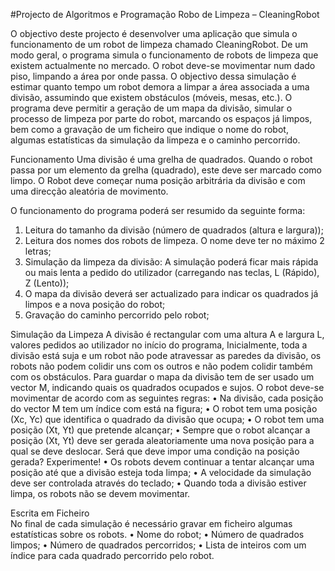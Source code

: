 #Projecto de Algoritmos e Programação
Robo de Limpeza – CleaningRobot

O objectivo deste projecto é desenvolver uma aplicação que simula o funcionamento de um robot de limpeza chamado CleaningRobot. De um modo geral, o programa simula o funcionamento de robots de limpeza que existem actualmente no mercado. O robot deve-se movimentar num dado piso, limpando a área por onde passa. O objectivo dessa simulação é estimar quanto tempo um robot demora a limpar a área associada a uma divisão, assumindo que existem obstáculos (móveis, mesas, etc.).
O programa deve permitir a geração de um mapa da divisão, simular o processo de limpeza por parte do robot, marcando os espaços já limpos, bem como a gravação de um ficheiro que indique o nome do robot, algumas estatísticas da simulação da limpeza e o caminho percorrido.

Funcionamento
Uma divisão é uma grelha de quadrados. Quando o robot passa por um elemento da grelha (quadrado), este deve ser marcado como limpo. O Robot deve começar numa posição arbitrária da divisão e com uma direcção aleatória de movimento.

O funcionamento do programa poderá ser resumido da seguinte forma:
1. Leitura do tamanho da divisão (número de quadrados (altura e largura));
2. Leitura dos nomes dos robots de limpeza. O nome deve ter no máximo 2 letras;
3. Simulação da limpeza da divisão: A simulação poderá ficar mais rápida ou mais lenta a pedido do utilizador (carregando nas teclas, L (Rápido), Z (Lento));
4. O mapa da divisão deverá ser actualizado para indicar os quadrados já limpos e a nova posição do robot;
5. Gravação do caminho percorrido pelo robot;

Simulação	da	Limpeza	
A divisão é rectangular com uma altura A e largura L, valores pedidos ao utilizador no início do programa, Inicialmente, toda a divisão está suja e um robot não pode atravessar as paredes da divisão, os robots não podem colidir uns com os outros e não podem colidir também com os obstáculos. Para guardar o mapa da divisão tem de ser usado um vector M, indicando quais os quadrados ocupados e sujos. O robot deve-se movimentar de acordo com as seguintes regras:
• Na divisão, cada posição do vector M tem um índice com está na figura;
• O robot tem uma posição (Xc, Yc) que identifica o quadrado da divisão que ocupa;
• O robot tem uma posição (Xt, Yt) que pretende alcançar;
• Sempre que o robot alcançar a posição (Xt, Yt) deve ser gerada aleatoriamente uma nova posição para a qual se deve deslocar. Será que deve impor uma condição na posição gerada? Experimente!
• Os robots devem continuar a tentar alcançar uma posição até que a divisão esteja toda limpa;
• A velocidade da simulação deve ser controlada através do teclado;
• Quando toda a divisão estiver limpa, os robots não se devem movimentar.

Escrita	em	Ficheiro	
No final de cada simulação é necessário gravar em ficheiro algumas estatísticas sobre os robots.
• Nome do robot;
• Número de quadrados limpos;
• Número de quadrados percorridos;
• Lista de inteiros com um índice para cada quadrado percorrido pelo robot.

